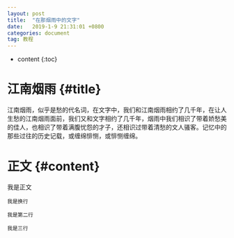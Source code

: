 ```yaml
---
layout: post
title:  "在那烟雨中的文字"
date:   2019-1-9 21:31:01 +0800
categories: document
tag: 教程
---
```


* content
{:toc}


江南烟雨			{#title}
====================================

江南烟雨，似乎是愁的代名词，在文字中，我们和江南烟雨相约了几千年，在让人生愁的江南烟雨面前，我们又和文字相约了几千年，烟雨中我们相识了带着娇愁美的佳人，也相识了带着满腹忧怨的才子，还相识过带着清愁的文人骚客。记忆中的那些过往的历史记载，或缠绵悱恻，或悱恻缠绵。





正文			{#content}
====================================

我是正文

    我是换行

    我是第二行

	我是三行
